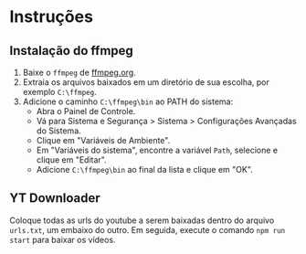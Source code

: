 # Instruções

## Instalação do ffmpeg

1. Baixe o `ffmpeg` de [ffmpeg.org](https://ffmpeg.org/download.html).
2. Extraia os arquivos baixados em um diretório de sua escolha, por exemplo `C:\ffmpeg`.
3. Adicione o caminho `C:\ffmpeg\bin` ao PATH do sistema:
   - Abra o Painel de Controle.
   - Vá para Sistema e Segurança > Sistema > Configurações Avançadas do Sistema.
   - Clique em "Variáveis de Ambiente".
   - Em "Variáveis do sistema", encontre a variável `Path`, selecione e clique em "Editar".
   - Adicione `C:\ffmpeg\bin` ao final da lista e clique em "OK".

## YT Downloader

Coloque todas as urls do youtube a serem baixadas dentro do arquivo `urls.txt`,  um embaixo do outro. Em seguida, execute o comando `npm run start` para baixar os vídeos.
